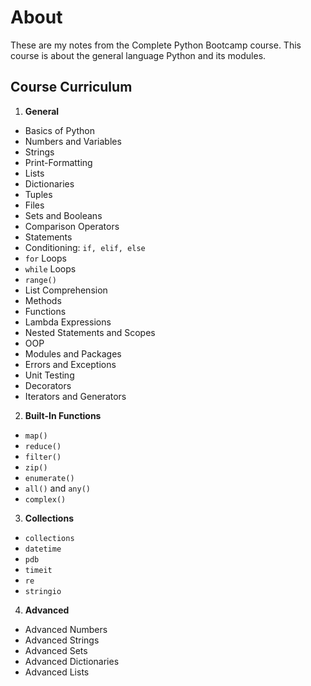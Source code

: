 # About

These are my notes from the Complete Python Bootcamp course. This course is about the general language Python and its modules.

## Course Curriculum

1. **General**
- Basics of Python
- Numbers and Variables
- Strings
- Print-Formatting
- Lists
- Dictionaries
- Tuples
- Files
- Sets and Booleans
- Comparison Operators
- Statements
- Conditioning: `if, elif, else`
- `for` Loops
- `while` Loops
- `range()`
- List Comprehension
- Methods
- Functions
- Lambda Expressions
- Nested Statements and Scopes
- OOP
- Modules and Packages
- Errors and Exceptions
- Unit Testing
- Decorators
- Iterators and Generators
2. **Built-In Functions**
- `map()`
- `reduce()`
- `filter()`
- `zip()`
- `enumerate()`
- `all()` and `any()`
- `complex()`
3. **Collections**
- `collections`
- `datetime`
- `pdb`
- `timeit`
- `re`
- `stringio`
4. **Advanced**
- Advanced Numbers
- Advanced Strings
- Advanced Sets
- Advanced Dictionaries
- Advanced Lists
